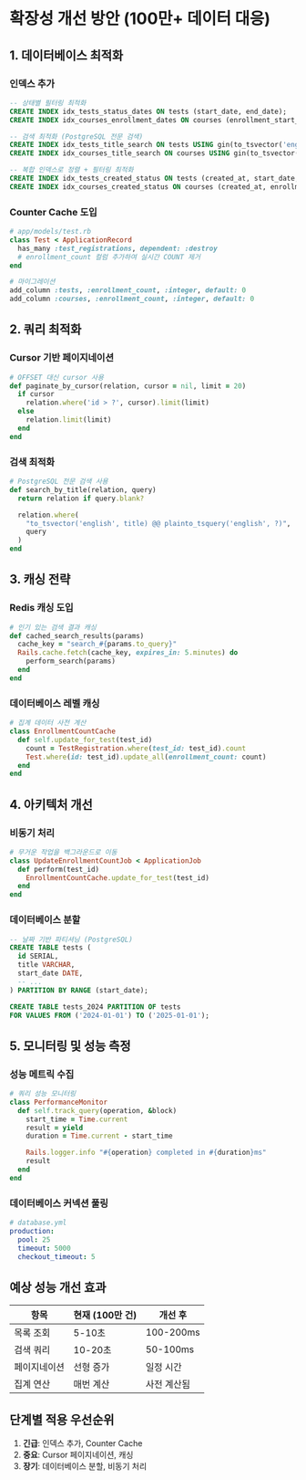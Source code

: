 # 확장성 개선 방안 (100만+ 데이터 대응)

## 1. 데이터베이스 최적화

### 인덱스 추가
```sql
-- 상태별 필터링 최적화
CREATE INDEX idx_tests_status_dates ON tests (start_date, end_date);
CREATE INDEX idx_courses_enrollment_dates ON courses (enrollment_start_date, enrollment_end_date);

-- 검색 최적화 (PostgreSQL 전문 검색)
CREATE INDEX idx_tests_title_search ON tests USING gin(to_tsvector('english', title));
CREATE INDEX idx_courses_title_search ON courses USING gin(to_tsvector('english', title));

-- 복합 인덱스로 정렬 + 필터링 최적화
CREATE INDEX idx_tests_created_status ON tests (created_at, start_date, end_date);
CREATE INDEX idx_courses_created_status ON courses (created_at, enrollment_start_date, enrollment_end_date);
```

### Counter Cache 도입
```ruby
# app/models/test.rb
class Test < ApplicationRecord
  has_many :test_registrations, dependent: :destroy
  # enrollment_count 컬럼 추가하여 실시간 COUNT 제거
end

# 마이그레이션
add_column :tests, :enrollment_count, :integer, default: 0
add_column :courses, :enrollment_count, :integer, default: 0
```

## 2. 쿼리 최적화

### Cursor 기반 페이지네이션
```ruby
# OFFSET 대신 cursor 사용
def paginate_by_cursor(relation, cursor = nil, limit = 20)
  if cursor
    relation.where('id > ?', cursor).limit(limit)
  else
    relation.limit(limit)
  end
end
```

### 검색 최적화
```ruby
# PostgreSQL 전문 검색 사용
def search_by_title(relation, query)
  return relation if query.blank?

  relation.where(
    "to_tsvector('english', title) @@ plainto_tsquery('english', ?)",
    query
  )
end
```

## 3. 캐싱 전략

### Redis 캐싱 도입
```ruby
# 인기 있는 검색 결과 캐싱
def cached_search_results(params)
  cache_key = "search_#{params.to_query}"
  Rails.cache.fetch(cache_key, expires_in: 5.minutes) do
    perform_search(params)
  end
end
```

### 데이터베이스 레벨 캐싱
```ruby
# 집계 데이터 사전 계산
class EnrollmentCountCache
  def self.update_for_test(test_id)
    count = TestRegistration.where(test_id: test_id).count
    Test.where(id: test_id).update_all(enrollment_count: count)
  end
end
```

## 4. 아키텍처 개선

### 비동기 처리
```ruby
# 무거운 작업을 백그라운드로 이동
class UpdateEnrollmentCountJob < ApplicationJob
  def perform(test_id)
    EnrollmentCountCache.update_for_test(test_id)
  end
end
```

### 데이터베이스 분할
```sql
-- 날짜 기반 파티셔닝 (PostgreSQL)
CREATE TABLE tests (
  id SERIAL,
  title VARCHAR,
  start_date DATE,
  -- ...
) PARTITION BY RANGE (start_date);

CREATE TABLE tests_2024 PARTITION OF tests
FOR VALUES FROM ('2024-01-01') TO ('2025-01-01');
```

## 5. 모니터링 및 성능 측정

### 성능 메트릭 수집
```ruby
# 쿼리 성능 모니터링
class PerformanceMonitor
  def self.track_query(operation, &block)
    start_time = Time.current
    result = yield
    duration = Time.current - start_time

    Rails.logger.info "#{operation} completed in #{duration}ms"
    result
  end
end
```

### 데이터베이스 커넥션 풀링
```yml
# database.yml
production:
  pool: 25
  timeout: 5000
  checkout_timeout: 5
```

## 예상 성능 개선 효과

| 항목 | 현재 (100만 건) | 개선 후 |
|------|----------------|---------|
| 목록 조회 | 5-10초 | 100-200ms |
| 검색 쿼리 | 10-20초 | 50-100ms |
| 페이지네이션 | 선형 증가 | 일정 시간 |
| 집계 연산 | 매번 계산 | 사전 계산됨 |

## 단계별 적용 우선순위

1. **긴급**: 인덱스 추가, Counter Cache
2. **중요**: Cursor 페이지네이션, 캐싱
3. **장기**: 데이터베이스 분할, 비동기 처리